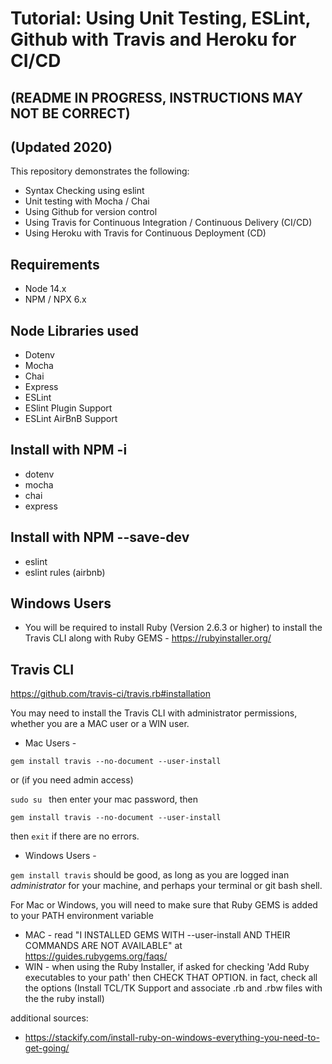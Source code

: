 # Tutorial: Using Unit Testing, ESLint, Github with Travis and Heroku for CI/CD
## (README IN PROGRESS, INSTRUCTIONS MAY NOT BE CORRECT)
## (Updated 2020)

This repository demonstrates the following:

* Syntax Checking using eslint
* Unit testing with Mocha / Chai
* Using Github for version control
* Using Travis for Continuous Integration / Continuous Delivery (CI/CD)
* Using Heroku with Travis for Continuous Deployment (CD)

## Requirements
* Node 14.x
* NPM / NPX 6.x

## Node Libraries used
* Dotenv
* Mocha
* Chai
* Express
* ESLint
* ESlint Plugin Support
* ESLint AirBnB Support



## Install with NPM -i
* dotenv
* mocha
* chai
* express

## Install with NPM --save-dev
* eslint
* eslint rules (airbnb)

## Windows Users
* You will be required to install Ruby (Version 2.6.3 or higher) to
  install the Travis CLI along with Ruby GEMS - https://rubyinstaller.org/

## Travis CLI

https://github.com/travis-ci/travis.rb#installation

You may need to install the Travis CLI with administrator permissions,
whether you are a MAC user or a WIN user.

* Mac Users -

`gem install travis --no-document --user-install`

or (if you need admin access)

`sudo su ` then enter your mac password, then

`gem install travis --no-document --user-install`

then `exit` if there are no errors.


* Windows Users -

`gem install travis` should be good, as long as you are logged inan
_administrator_ for your machine, and perhaps your terminal or git bash
shell.

For Mac or Windows, you will need to make sure that Ruby GEMS is added
to your PATH environment variable

* MAC - read "I INSTALLED GEMS WITH --user-install AND THEIR COMMANDS ARE
NOT AVAILABLE" at https://guides.rubygems.org/faqs/
* WIN - when using the Ruby Installer, if asked for checking 'Add Ruby
  executables to your path' then CHECK THAT OPTION. in fact, check all
  the options (Install TCL/TK Support and associate .rb and .rbw files
  with the the ruby install)


additional sources:
* https://stackify.com/install-ruby-on-windows-everything-you-need-to-get-going/

